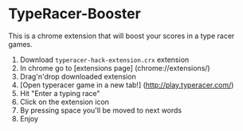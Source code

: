 # TypeRacer-Booster
This is a chrome extension that will boost your scores in a type racer games.

1. Download `typeracer-hack-extension.crx` extension
2. In chrome go to [extensions page] (chrome://extensions/)
3. Drag'n'drop downloaded extension
4. [Open typeracer game in a new tab!] (http://play.typeracer.com/)
5. Hit "Enter a typing race"
6. Click on the extension icon
7. By pressing space you'll be moved to next words
8. Enjoy
